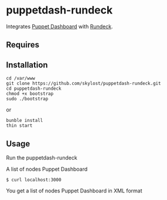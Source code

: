 # puppetdash-rundeck

Integrates [Puppet Dashboard](https://docs.puppetlabs.com/dashboard/) with [Rundeck](http://rundeck.org/).


## Requires


## Installation

    cd /var/www
    git clone https://github.com/skylost/puppetdash-rundeck.git
    cd puppetdash-rundeck
    chmod +x bootstrap
    sudo ./bootstrap

or

    bunble install
    thin start


## Usage

Run the puppetdash-rundeck

A list of nodes Puppet Dashboard

    $ curl localhost:3000

You get a list of nodes Puppet Dashboard in XML format
